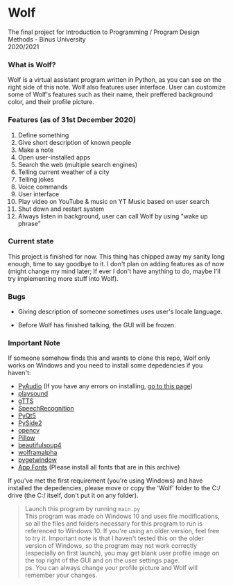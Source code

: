 # Wolf

The final project for Introduction to Programming / Program Design Methods - Binus University<br/>
2020/2021

### What is Wolf?

Wolf is a virtual assistant program written in Python, as you can see on the right side of this note.
Wolf also features user interface. User can customize some of Wolf's features such as their name,
their preffered background color, and their profile picture.

### Features (as of 31st December 2020)

1. Define something
2. Give short description of known people
3. Make a note
4. Open user-installed apps
5. Search the web (multiple search engines)
6. Telling current weather of a city
7. Telling jokes
8. Voice commands
9. User interface
10. Play video on YouTube & music on YT Music based on user search
11. Shut down and restart system
12. Always listen in background, user can call Wolf by using "wake up phrase"

### Current state

This project is finished for now. This thing has chipped away my sanity long enough, time to say goodbye to it.
I don't plan on adding features as of now (might change my mind later;
If ever I don't have anything to do, maybe I'll try implementing more stuff into Wolf).

### Bugs

- Giving description of someone sometimes uses user's locale language.
  
- Before Wolf has finished talking, the GUI will be frozen.

### Important Note

If someone somehow finds this and wants to clone this repo, Wolf only works on Windows and you need to install some depedencies if you haven't:
- [PyAudio](https://pypi.org/project/PyAudio/) (If you have any errors on installing, [go to this page](https://stackoverflow.com/questions/52283840/i-cant-install-pyaudio-on-windows-how-to-solve-error-microsoft-visual-c-14))
- [playsound](https://pypi.org/project/playsound/)
- [gTTS](https://pypi.org/project/gTTS/)
- [SpeechRecognition](https://pypi.org/project/SpeechRecognition/)
- [PyQt5](https://pypi.org/project/PyQt5/)
- [PySide2](https://pypi.org/project/PySide2/)
- [opencv](https://pypi.org/project/opencv-python/)
- [Pillow](https://pypi.org/project/Pillow/)
- [beautifulsoup4](https://pypi.org/project/beautifulsoup4/)
- [wolframalpha](https://pypi.org/project/wolframalpha/)
- [pygetwindow](https://pypi.org/project/PyGetWindow/)
- [App Fonts](https://drive.google.com/file/d/1h_c5Ypzeo20X1mUfyXXnFgzDQKQ82MLE/view?usp=sharing) (Please install all fonts that are in this archive)

If you've met the first requirement (you're using Windows) and have installed the depedencies, please move or copy the 'Wolf'
folder to the C:/ drive (the C:/ itself, don't put it on any folder). </br>
> Launch this program by running ```main.py```</br>
This program was made on Windows 10 and uses file modifications, 
so all the files and folders necessary for this program to run is referenced to Windows 10. If you're using an older version,
feel free to try it. Important note is that I haven't tested this on the older version of Windows, so the program may not work
correctly (especially on first launch), you may get blank user profile image on the top right of the GUI and on the user settings
page.</br>
> ps. You can always change your profile picture and Wolf will remember your changes.
